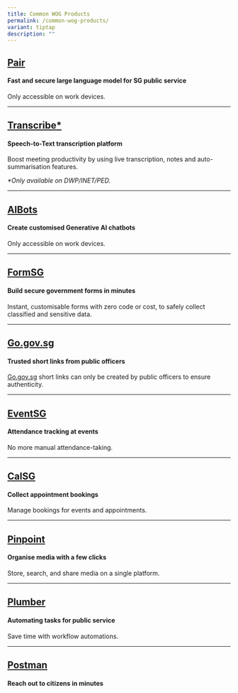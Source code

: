 ```yaml
---
title: Common WOG Products
permalink: /common-wog-products/
variant: tiptap
description: ""
---
```

<h2><a href="https://pair.gov.sg/chat" rel="noopener nofollow" target="_blank">Pair</a></h2>
<h4><strong>Fast and secure large language model for SG public service</strong></h4>
<p>Only accessible on work devices.</p>
<hr>
<h2><a href="https://www.transcribe.gov.sg/" rel="noopener nofollow" target="_blank">Transcribe*</a></h2>
<h4><strong>Speech-to-Text transcription platform</strong></h4>
<p>Boost meeting productivity by using live transcription, notes and auto-summarisation
features.</p>
<p><em>*Only available on DWP/INET/PED.</em>
</p>
<hr>
<h2><a href="https://aibots.gov.sg/" rel="noopener nofollow" target="_blank">AIBots</a></h2>
<h4><strong>Create customised Generative AI chatbots</strong></h4>
<p>Only accessible on work devices.</p>
<hr>
<h2><a href="https://form.gov.sg" rel="noopener nofollow" target="_blank">FormSG</a></h2>
<h4><strong>Build secure government forms in minutes</strong></h4>
<p>Instant, customisable forms with zero code or cost, to safely collect
classified and sensitive data.</p>
<hr>
<h2><a href="https://go.gov.sg" rel="noopener nofollow" target="_blank">Go.gov.sg</a></h2>
<h4><strong>Trusted short links from public officers</strong></h4>
<p><a href="http://Go.gov.sg" rel="noopener noreferrer nofollow" target="_blank">Go.gov.sg</a> short
links can only be created by public officers to ensure authenticity.</p>
<hr>
<h2><a href="https://events.gov.sg/" rel="noopener nofollow" target="_blank">EventSG</a></h2>
<h4><strong>Attendance tracking at events</strong></h4>
<p>No more manual attendance-taking.</p>
<hr>
<h2><a href="https://cal.gov.sg" rel="noopener nofollow" target="_blank">CalSG</a></h2>
<h4><strong>Collect appointment bookings</strong></h4>
<p>Manage bookings for events and appointments.</p>
<hr>
<h2><a href="https://pinpoint.gov.sg" rel="noopener nofollow" target="_blank">Pinpoint</a></h2>
<h4><strong>Organise media with a few clicks</strong></h4>
<p>Store, search, and share media on a single platform.</p>
<hr>
<h2><a href="https://plumber.gov.sg" rel="noopener nofollow" target="_blank">Plumber</a></h2>
<h4><strong>Automating tasks for public service</strong></h4>
<p>Save time with workflow automations.</p>
<hr>
<h2><a href="https://postman.gov.sg" rel="noopener nofollow" target="_blank">Postman</a></h2>
<h4><strong>Reach out to citizens in minutes</strong></h4>
<p></p>
<p></p>